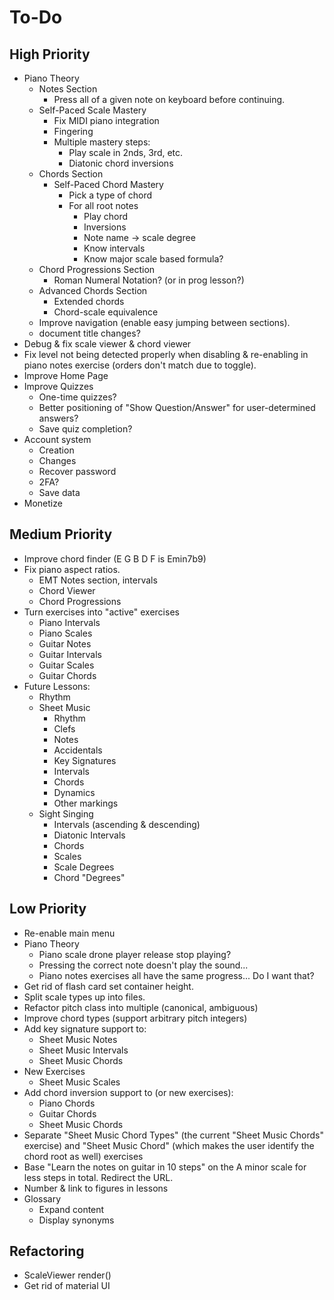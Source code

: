 # To-Do
## High Priority
* Piano Theory
  * Notes Section
    * Press all of a given note on keyboard before continuing.
  * Self-Paced Scale Mastery
    * Fix MIDI piano integration
    * Fingering
    * Multiple mastery steps:
      * Play scale in 2nds, 3rd, etc.
      * Diatonic chord inversions
  * Chords Section
    * Self-Paced Chord Mastery
      * Pick a type of chord
      * For all root notes
        * Play chord
        * Inversions
        * Note name -> scale degree
        * Know intervals
        * Know major scale based formula?
  * Chord Progressions Section
    * Roman Numeral Notation? (or in prog lesson?)
  * Advanced Chords Section
    * Extended chords
    * Chord-scale equivalence
  * Improve navigation (enable easy jumping between sections).
  * document title changes?
* Debug & fix scale viewer & chord viewer
* Fix level not being detected properly when disabling & re-enabling in piano notes exercise (orders don't match due to toggle).
* Improve Home Page
* Improve Quizzes
  * One-time quizzes?
  * Better positioning of "Show Question/Answer" for user-determined answers?
  * Save quiz completion?
* Account system
  * Creation
  * Changes
  * Recover password
  * 2FA?
  * Save data
* Monetize
## Medium Priority
* Improve chord finder (E G B D F is Emin7b9)
* Fix piano aspect ratios.
  * EMT Notes section, intervals
  * Chord Viewer
  * Chord Progressions
* Turn exercises into "active" exercises
  * Piano Intervals
  * Piano Scales
  * Guitar Notes
  * Guitar Intervals
  * Guitar Scales
  * Guitar Chords
* Future Lessons:
  * Rhythm
  * Sheet Music
    * Rhythm
    * Clefs
    * Notes
    * Accidentals
    * Key Signatures
    * Intervals
    * Chords
    * Dynamics
    * Other markings
  * Sight Singing
    * Intervals (ascending & descending)
    * Diatonic Intervals
    * Chords
    * Scales
    * Scale Degrees
    * Chord "Degrees"
## Low Priority
* Re-enable main menu
* Piano Theory
  * Piano scale drone player release stop playing?
  * Pressing the correct note doesn't play the sound...
  * Piano notes exercises all have the same progress... Do I want that?
* Get rid of flash card set container height.
* Split scale types up into files.
* Refactor pitch class into multiple (canonical, ambiguous)
* Improve chord types (support arbitrary pitch integers)
* Add key signature support to:
  * Sheet Music Notes
  * Sheet Music Intervals
  * Sheet Music Chords
* New Exercises
  * Sheet Music Scales
* Add chord inversion support to (or new exercises):
  * Piano Chords
  * Guitar Chords
  * Sheet Music Chords
* Separate "Sheet Music Chord Types" (the current "Sheet Music Chords" exercise) and "Sheet Music Chord" (which makes the user identify the chord root as well) exercises
* Base "Learn the notes on guitar in 10 steps" on the A minor scale for less steps in total. Redirect the URL.
* Number & link to figures in lessons
* Glossary
  * Expand content
  * Display synonyms
## Refactoring
* ScaleViewer render()
* Get rid of material UI